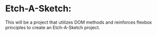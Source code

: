 # Etch-A-Sketch:

This will be a project that utilizes DOM methods and reinforces flexbox principles to create an Etch-A-Sketch project. 